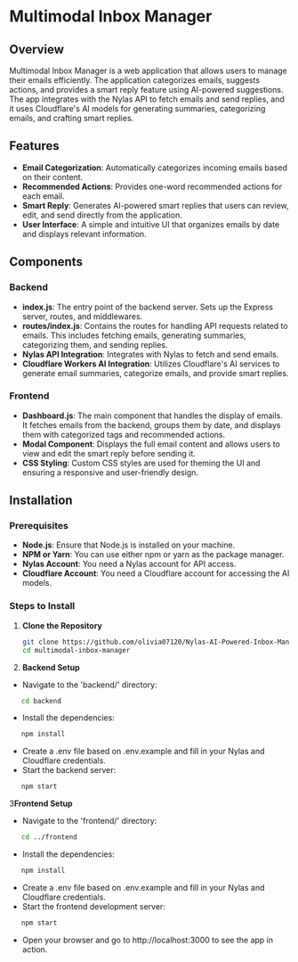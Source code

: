 # Multimodal Inbox Manager

## Overview

Multimodal Inbox Manager is a web application that allows users to manage their emails efficiently. The application categorizes emails, suggests actions, and provides a smart reply feature using AI-powered suggestions. The app integrates with the Nylas API to fetch emails and send replies, and it uses Cloudflare's AI models for generating summaries, categorizing emails, and crafting smart replies.

## Features

- **Email Categorization**: Automatically categorizes incoming emails based on their content.
- **Recommended Actions**: Provides one-word recommended actions for each email.
- **Smart Reply**: Generates AI-powered smart replies that users can review, edit, and send directly from the application.
- **User Interface**: A simple and intuitive UI that organizes emails by date and displays relevant information.

## Components

### Backend

- **index.js**: The entry point of the backend server. Sets up the Express server, routes, and middlewares.
- **routes/index.js**: Contains the routes for handling API requests related to emails. This includes fetching emails, generating summaries, categorizing them, and sending replies.
- **Nylas API Integration**: Integrates with Nylas to fetch and send emails.
- **Cloudflare Workers AI Integration**: Utilizes Cloudflare's AI services to generate email summaries, categorize emails, and provide smart replies.

### Frontend

- **Dashboard.js**: The main component that handles the display of emails. It fetches emails from the backend, groups them by date, and displays them with categorized tags and recommended actions.
- **Modal Component**: Displays the full email content and allows users to view and edit the smart reply before sending it.
- **CSS Styling**: Custom CSS styles are used for theming the UI and ensuring a responsive and user-friendly design.

## Installation

### Prerequisites

- **Node.js**: Ensure that Node.js is installed on your machine.
- **NPM or Yarn**: You can use either npm or yarn as the package manager.
- **Nylas Account**: You need a Nylas account for API access.
- **Cloudflare Account**: You need a Cloudflare account for accessing the AI models.

### Steps to Install

1. **Clone the Repository**
   ```sh
   git clone https://github.com/olivia07120/Nylas-AI-Powered-Inbox-Manager.git
   cd multimodal-inbox-manager
   ```
   
2. **Backend Setup**
- Navigate to the 'backend/' directory:
```sh
   cd backend
```
- Install the dependencies:
```sh
   npm install
```
- Create a .env file based on .env.example and fill in your Nylas and Cloudflare credentials.
- Start the backend server:
```sh
   npm start
```

3**Frontend Setup**
- Navigate to the 'frontend/' directory:
```sh
   cd ../frontend
```
- Install the dependencies:
```sh
   npm install
```
- Create a .env file based on .env.example and fill in your Nylas and Cloudflare credentials.
- Start the frontend development server:
```sh
   npm start
```
- Open your browser and go to http://localhost:3000 to see the app in action.




